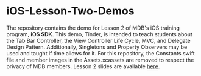 # iOS-Lesson-Two-Demos

The repository contains the demo for Lesson 2 of MDB's iOS training program, **iOS SDK**. This demo, Tinder, is intended to teach students about the Tab Bar Controller, the View Controller Life Cycle, MVC, and Delegate Design Pattern. Additionally, Singletons and Property Observers may be used and taught if time allows for it. For this repository, the Constants.swift file and member images in the Assets.xcassets are removed to respect the privacy of MDB members. Lesson 2 slides are available [here](https://docs.google.com/presentation/d/1BQ2_3eQYygKwalWQtATMAwOfKhXZLveuhcUA93C0WdA/edit?usp=sharing).
